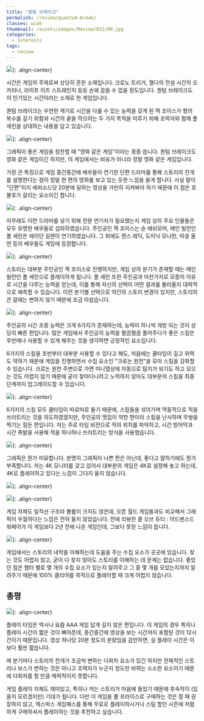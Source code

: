 ```yaml
---
title: "퀀텀 브레이크"
permalink: /review/quantum-break/
classes: wide
thumbnail: /assets/images/Review/012/00.jpg
categories:
  - interests
tags:
  - review
---
```


![](/assets/images/Review/012/00.jpg){: .align-center}

시간은 게임의 주제로써 상당히 흔한 소재입니다. 크로노 트리거, 젤다의 전설 시간의 오카리나, 라이프 이즈 스트레인지 등등 손에 꼽을 수 없을 정도입니다. 퀀텀 브레이크도 이 인기있는 시간이라는 소재로 한 게임입니다.

퀀텀 브레이크는 우연한 계기로 시간을 다룰 수 있는 능력을 갖게 된 잭 조이스가 형의 복수를 갚기 위함과 시간의 끝을 막으려는 두 가지 목적을 이루기 위해 조력자와 함께 폴 세린을 상대하는 내용을 담고 있습니다.

![](/assets/images/Review/012/01.jpg){: .align-center}

그래픽이 좋은 게임을 칭찬할 때 "영화 같은 게임"이라는 종종 씁니다. 퀀텀 브레이크도 영화 같은 게임이긴 하지만, 이 게임에서는 비유가 아니라 정말 영화 같은 게임입니다.

가장 큰 특징으로 게임 중간중간에 배우들이 연기한 단편 드라마를 통해 스토리의 전개를 설명한다는 점이 정말 한 편의 영화를 보고 있는 듯한 느낌을 들게 합니다. 사실 말이 "단편"이지 에피소드당 20분에 달하는 영상을 가만히 지켜봐야 하기 때문에 이 점은 호불호가 갈리는 요소이긴 합니다.

![](/assets/images/Review/012/02.jpg){: .align-center}

아무래도 이런 드라마를 넣기 위해 전문 연기자가 필요했는지 게임 상의 주요 인물들은 모두 유명한 배우들로 섭외하였습니다. 주인공인 잭 조이스는 숀 애쉬모어, 메인 빌런인 폴 세린은 에이단 길렌이 연기하였습니다. 그 외에도 랜스 레딕, 도미닉 모나한, 마셜 올먼 등의 배우들도 게임에 등장합니다.

![](/assets/images/Review/012/03.jpg){: .align-center}

스토리는 대부분 주인공인 잭 조이스로 진행하지만, 게임 상의 분기가 존재할 때는 메인 빌런인 폴 세린으로 플레이하게 됩니다. 폴 세린 또한 주인공과 마찬가지로 모종의 이유로 시간을 다루는 능력을 얻는데, 이를 통해 자신의 선택이 어떤 결과를 불러올지 대략적으로 예측할 수 있습니다. 이런 분기별 선택으로 약간의 스토리 변경이 있지만, 스토리의 큰 갈래는 변하지 않기 때문에 조금 아쉽습니다.

![](/assets/images/Review/012/04.jpg){: .align-center}

주인공의 시간 조종 능력은 크게 6가지가 존재하는데, 능력이 하나씩 개방 되는 것이 상당히 빠른 편입니다. 많은 게임에서 주인공의 능력을 찔끔찔끔 풀어주다가 좋은 스킬은 후반에나 사용할 수 있게 해주는 것을 생각하면 긍정적인 요소입니다.

6가지의 스킬을 초반부터 대부분 사용할 수 있다고 해도, 처음에는 쿨타임이 길고 위력도 약하기 때문에 게임을 진행하면서 수집 요소인 "크로논 원천"을 모아 스킬을 강화할 수 있습니다. 크로논 원천 주변으로 가면 미니맵상에 자동으로 탐지가 되기도 하고 모으는 것도 어렵지 않기 때문에 굳이 찾아다니려고 노력하지 않아도 대부분의 스킬을 최종 단계까지 업그레이드할 수 있습니다.

![](/assets/images/Review/012/05.jpg){: .align-center}

6가지의 스킬 모두 쿨타임이 따로따로 돌기 때문에, 스킬들을 섞어가며 역동적으로 적을 쓰러트리는 것을 의도하였겠지만, 주인공의 맷집이 약한 편이라 스킬을 난사하며 무쌍을 찍기는 힘든 편입니다. 저는 주로 타임 비전으로 적의 위치를 파악하고, 시간 방어막과 시간 폭발을 사용해 적을 하나하나 쓰러트리는 방식을 사용했습니다.

![](/assets/images/Review/012/06.jpg){: .align-center}

그래픽은 뭔가 미묘합니다. 분명히 그래픽이 나쁜 편은 아닌데, 좋다고 말하기에도 뭔가 부족합니다. 저는 4K 모니터를 갖고 있어서 대부분의 게임은 4K로 설정해 놓고 하는데, 4K로 플레이하고 있다는 느낌이 그다지 들지 않습니다.

![](/assets/images/Review/012/07.jpg){: .align-center}

![](/assets/images/Review/012/08.jpg){: .align-center}

게임 자체도 일직선 구조라 볼륨이 크지도 않은데, 오픈 월드 게임들과도 비교해서 그래픽이 우월하다는 느낌은 전혀 들지 않았습니다. 전에 리뷰한 콜 오브 듀티 : 어드밴스드 워페어가 이 게임보다 2년 전에 나온 게임인데, 그보다 못한 느낌이 듭니다.

![](/assets/images/Review/012/09.jpg){: .align-center}

게임에서는 스토리의 내막을 이해하는데 도움을 주는 수집 요소가 곳곳에 있습니다. 찾는 것도 어렵지 않고, 굳이 다 찾지 않아도 스토리를 이해하는 데 문제는 없습니다. 좋았던 점은 챕터 별로 몇 개의 수집 요소가 있는지 알려주고 그 중 몇 개를 모았는지까지 알려주기 때문에 100% 클리어를 목적으로 플레이할 때 크게 어렵지 않습니다.

## 총평

![](/assets/images/Review/012/10.png){: .align-center}

플레이 타임은 역시나 요즘 AAA 게임 답게 길지 않은 편입니다. 이 게임의 경우 특히나 플레이 시간이 짧은 것이 뼈아픈데, 중간중간에 영상을 보는 시간까지 포함된 것이 12시간이기 때문입니다. 영상 하나당 20분 정도의 분량임을 감안하면, 실 플레이 시간은 이보다 훨씬 짧습니다.

매 분기마다 스토리의 전개가 조금씩 변하는 다회차 요소가 있긴 하지만 전체적인 스토리나 보스가 변하는 것은 아니고 조력자가 누군지 정도만 바뀌는 소소한 요소이기 때문에 다회차를 할 만큼 매력적이지 못합니다.

게임 플레이 자체도 재미있고, 특히나 저는 스토리가 마음에 들었기 때문에 후속작이 (있을지 모르겠지만) 기대가 됩니다. 다만 이 게임을 풀 프라이스로 구매하는 것은 절 때 권장하지 않고, 엑스박스 게임패스를 통해 무료로 플레이하시거나 스팀 할인 시즌에 저렴하게 구매하셔서 플레이하는 것을 추천하고 싶습니다.